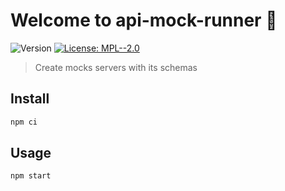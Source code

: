 # Welcome to api-mock-runner 👋

![Version](https://img.shields.io/badge/version-0.0.0-blue.svg?cacheSeconds=2592000)
[![License: MPL--2.0](https://img.shields.io/badge/License-MPL--2.0-yellow.svg)](#)

> Create mocks servers with its schemas

## Install

```sh
npm ci
```

## Usage

```sh
npm start
```
